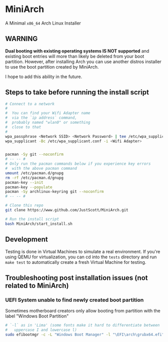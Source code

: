 # MiniArch
A Minimal `x86_64` Arch Linux Installer

## WARNING
**Dual booting with existing operating systems IS NOT supported** and existing
boot entries will more than likely be deleted from your boot partition. However,
after installing Arch you can use another distros installer to use the boot partition
created by MiniArch.

I hope to add this ability in the future.

## Steps to take before running the install script

```bash
# Connect to a network
#
#  You can find your Wifi Adapter name
#  via the `ip address` command, 
#  probably named "wlan0" or something
#  close to that 
#
wpa_passphrase <Network SSID> <Network Password> | tee /etc/wpa_supplicant.conf
wpa_supplicant -Bc /etc/wpa_supplicant.conf -i <Wifi Adapter>


pacman -Sy git --noconfirm
# -- -- # 
# Only run the pacman commands below if you experience key errors
#  with the above pacman command
umount /etc/pacman.d/gnupg
rm -rf /etc/pacman.d/gnupg
pacman-key --init
pacman-key --populate
pacman -Sy archlinux-keyring git --noconfirm
# -- -- #

# Clone this repo
git clone https://www.github.com/JustScott/MiniArch.git

# Run the install script
bash MiniArch/start_install.sh
```

## Development
Testing is done in Virtual Machines to simulate a real environment. If you're
 using QEMU for virtualization, you can cd into the `tests` directory and run
 `make test` to automatically create a fresh Virtual Machine for testing. 


## Troubleshooting post installation issues (not related to MiniArch)

### UEFI System unable to find newly created boot partition
Sometimes motherboard creators only allow booting from partition with the
label "Windows Boot Partition"
```bash
# `-l` as in 'Lima' (some fonts make it hard to differentiate between 
#   uppercase I and lowercase l)
sudo efibootmgr -c -L "Windows Boot Manager" -l "\EFI\arch\grubx64.efi"
```

